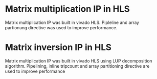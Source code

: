 # Matrix multiplication IP in HLS
Matrix multiplication IP was built in vivado HLS. Pipleline and array partionung directive was used to improve performance.

# Matrix inversion IP in HLS
Matrix multiplication IP was built in vivado HLS using LUP decomposition algorithm. Pipelining, inline tripcount and array partitioning directive are used to improve performance
